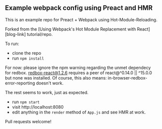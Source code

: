 Example webpack config using Preact and HMR
---

This is an example repo for Preact + Webpack using Hot-Module-Reloading. 

Forked from the [Using Webpack's Hot Module Replacement with
React][blog-link] tutorial/repo.


To run:

- clone the repo
- run `npm install`

For now: please ignore the npm warning regarding the unmet dependecy for redbox. 
redbox-react@1.2.6 requires a peer of react@^0.14.0 || ^15.0.0 but none was installed.
Of course, this also means: in-browser-redbox-error-reporting doesn't work.

The rest seems to work, just as expected.

- run `npm start`
- visit http://localhost:8080
- edit anything in the `render` method of `App.js` and see HMR at work.

Pull requests welcome!
